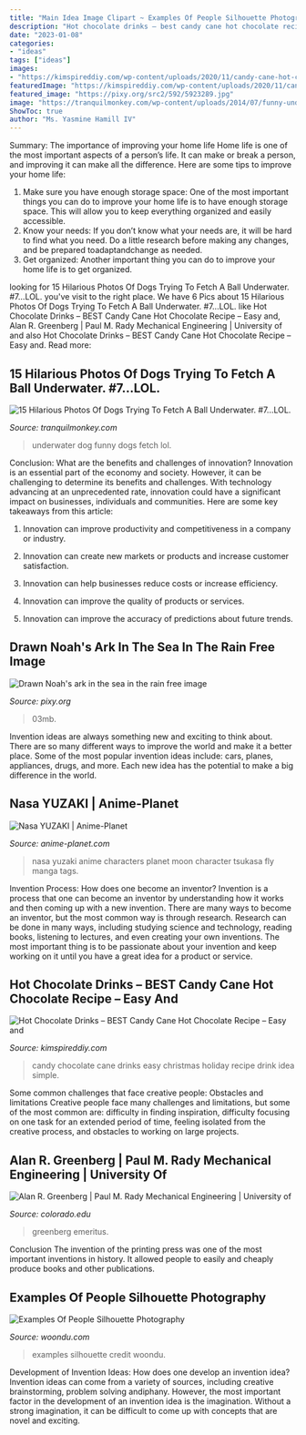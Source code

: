 ```yaml
---
title: "Main Idea Image Clipart ~ Examples Of People Silhouette Photography"
description: "Hot chocolate drinks – best candy cane hot chocolate recipe – easy and"
date: "2023-01-08"
categories:
- "ideas"
tags: ["ideas"]
images:
- "https://kimspireddiy.com/wp-content/uploads/2020/11/candy-cane-hot-chocolate-1-1.jpg"
featuredImage: "https://kimspireddiy.com/wp-content/uploads/2020/11/candy-cane-hot-chocolate-1-1.jpg"
featured_image: "https://pixy.org/src2/592/5923289.jpg"
image: "https://tranquilmonkey.com/wp-content/uploads/2014/07/funny-underwater-dog-photos-2.jpg"
ShowToc: true
author: "Ms. Yasmine Hamill IV"
---
```



Summary: The importance of improving your home life
Home life is one of the most important aspects of a person’s life. It can make or break a person, and improving it can make all the difference. Here are some tips to improve your home life: 
1. Make sure you have enough storage space: One of the most important things you can do to improve your home life is to have enough storage space. This will allow you to keep everything organized and easily accessible. 
2. Know your needs: If you don’t know what your needs are, it will be hard to find what you need. Do a little research before making any changes, and be prepared toadaptandchange as needed. 
3. Get organized: Another important thing you can do to improve your home life is to get organized.

	

		
looking for 15 Hilarious Photos Of Dogs Trying To Fetch A Ball Underwater. #7...LOL. you've visit to the right place. We have 6 Pics about 15 Hilarious Photos Of Dogs Trying To Fetch A Ball Underwater. #7...LOL. like Hot Chocolate Drinks – BEST Candy Cane Hot Chocolate Recipe – Easy and, Alan R. Greenberg | Paul M. Rady Mechanical Engineering | University of and also Hot Chocolate Drinks – BEST Candy Cane Hot Chocolate Recipe – Easy and. Read more:
		
    
## 15 Hilarious Photos Of Dogs Trying To Fetch A Ball Underwater. #7...LOL.

<img loading=lazy src="https://tranquilmonkey.com/wp-content/uploads/2014/07/funny-underwater-dog-photos-2.jpg" onerror="this.onerror=null;this.src='https://tse4.mm.bing.net/th?id=OIP.54FVa1Esf72Vg0sxzmeRHgHaHX&amp;pid=15.1';" alt="15 Hilarious Photos Of Dogs Trying To Fetch A Ball Underwater. #7...LOL.">

_Source: tranquilmonkey.com_

>underwater dog funny dogs fetch lol. 

	

Conclusion: What are the benefits and challenges of innovation?
Innovation is an essential part of the economy and society. However, it can be challenging to determine its benefits and challenges. With technology advancing at an unprecedented rate, innovation could have a significant impact on businesses, individuals and communities. Here are some key takeaways from this article:
1. Innovation can improve productivity and competitiveness in a company or industry.

2. Innovation can create new markets or products and increase customer satisfaction.

3. Innovation can help businesses reduce costs or increase efficiency.

4. Innovation can improve the quality of products or services.

5. Innovation can improve the accuracy of predictions about future trends.

    
## Drawn Noah&#039;s Ark In The Sea In The Rain Free Image

<img loading=lazy src="https://pixy.org/src2/592/5923289.jpg" onerror="this.onerror=null;this.src='https://tse1.mm.bing.net/th?id=OIP.1jUKXB2Tr9S9HpiTb2AEcAHaEH&amp;pid=15.1';" alt="Drawn Noah&#039;s ark in the sea in the rain free image">

_Source: pixy.org_

>03mb. 

	

Invention ideas are always something new and exciting to think about. There are so many different ways to improve the world and make it a better place. Some of the most popular invention ideas include: cars, planes, appliances, drugs, and more. Each new idea has the potential to make a big difference in the world.

    
## Nasa YUZAKI | Anime-Planet

<img loading=lazy src="https://www.anime-planet.com/images/characters/nasa-yuzaki-170364.jpg" onerror="this.onerror=null;this.src='https://tse4.mm.bing.net/th?id=OIP.KabgVJ1eGMA4E8MFpEDxwwHaKX&amp;pid=15.1';" alt="Nasa YUZAKI | Anime-Planet">

_Source: anime-planet.com_

>nasa yuzaki anime characters planet moon character tsukasa fly manga tags. 

	

Invention Process: How does one become an inventor?
Invention is a process that one can become an inventor by understanding how it works and then coming up with a new invention. There are many ways to become an inventor, but the most common way is through research. Research can be done in many ways, including studying science and technology, reading books, listening to lectures, and even creating your own inventions. The most important thing is to be passionate about your invention and keep working on it until you have a great idea for a product or service.

    
## Hot Chocolate Drinks – BEST Candy Cane Hot Chocolate Recipe – Easy And

<img loading=lazy src="https://kimspireddiy.com/wp-content/uploads/2020/11/candy-cane-hot-chocolate-1-1.jpg" onerror="this.onerror=null;this.src='https://tse4.mm.bing.net/th?id=OIP.Pmt8ZRq5Qsoupl1i3SBSygHaLH&amp;pid=15.1';" alt="Hot Chocolate Drinks – BEST Candy Cane Hot Chocolate Recipe – Easy and">

_Source: kimspireddiy.com_

>candy chocolate cane drinks easy christmas holiday recipe drink idea simple. 

	

Some common challenges that face creative people: Obstacles and limitations
Creative people face many challenges and limitations, but some of the most common are: difficulty in finding inspiration, difficulty focusing on one task for an extended period of time, feeling isolated from the creative process, and obstacles to working on large projects.

    
## Alan R. Greenberg | Paul M. Rady Mechanical Engineering | University Of

<img loading=lazy src="https://www.colorado.edu/mechanical/sites/default/files/styles/medium/public/people/alan.jpg?itok=OkE1CJKI" onerror="this.onerror=null;this.src='https://tse4.mm.bing.net/th?id=OIP.KKWncMGfCRWvqIZMO9QoPwHaLI&amp;pid=15.1';" alt="Alan R. Greenberg | Paul M. Rady Mechanical Engineering | University of">

_Source: colorado.edu_

>greenberg emeritus. 

	

Conclusion
The invention of the printing press was one of the most important inventions in history. It allowed people to easily and cheaply produce books and other publications.

    
## Examples Of People Silhouette Photography

<img loading=lazy src="https://woondu.com/images/free_wallpapers/examples-people-silhouette-photography/silhouette-art13.jpg" onerror="this.onerror=null;this.src='https://tse1.mm.bing.net/th?id=OIP.piqSg3xfMt3GdRx2nyZC1wHaLG&amp;pid=15.1';" alt="Examples Of People Silhouette Photography">

_Source: woondu.com_

>examples silhouette credit woondu. 

	

Development of Invention Ideas: How does one develop an invention idea?
Invention ideas can come from a variety of sources, including creative brainstorming, problem solving andiphany. However, the most important factor in the development of an invention idea is the imagination. Without a strong imagination, it can be difficult to come up with concepts that are novel and exciting.

